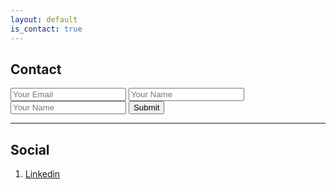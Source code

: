 ```yaml
---
layout: default
is_contact: true
---
```


## Contact

<form accept-charset="UTF-8" action="https://formspree.io/f/xjvjgyzv" method="POST">
  <input type="email" name="email" placeholder="Your Email">
  <input type="text" name="name" placeholder="Your Name">
  <input type="text" name="message" placeholder="Your Name">
  <input type="hidden" name="utf8" value="✓">
  <button type="submit">Submit</button>
</form>

---

## Social

1. [Linkedin](https://www.linkedin.com/in/abbayi)
